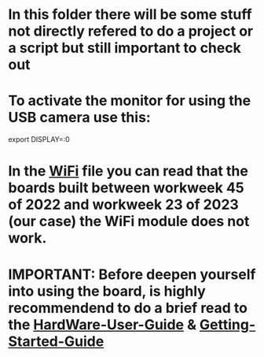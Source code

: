 # In this folder there will be some stuff not directly refered to do a project or a script but still important to check out

# To activate the monitor for using the USB camera use this:
export DISPLAY=:0

# In the [WiFi](Errata+24001+U96+WiFi.pdf) file you can read that the boards built between workweek 45 of 2022 and workweek 23 of 2023 (our case) the WiFi module does not work.
# IMPORTANT: Before deepen yourself into using the board, is highly recommendend to do a brief read to the [HardWare-User-Guide](Ultra96-V2-HW-User-Guide-v1_3.pdf) & [Getting-Started-Guide](Ultra96-V2-GSG-v2_0.pdf) 
